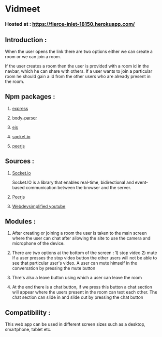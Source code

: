 # Vidmeet

### Hosted at : https://fierce-inlet-18150.herokuapp.com/

## Introduction :

When the user opens the link there are two options either we can create a room or we can join a room.

If the user creates a room then the user is provided with a room id in the navbar, which he can share with others.
If a user wants to join a particular room he should gain a id from the other users who are already present in the room.

## Npm packages :

1) [express](https://www.npmjs.com/package/express)

2) [body-parser](https://www.npmjs.com/package/body-parser)

3) [ejs](https://www.npmjs.com/package/ejs)

4) [socket.io](https://www.npmjs.com/package/socket.io)

5) [peerjs](https://www.npmjs.com/package/peerjs)

## Sources :
 1) [Socket.io](https://socket.io/docs/)
 
    Socket.IO is a library that enables real-time, bidirectional and event-based communication between the browser and the server.
 
 2) [Peerjs](https://peerjs.com/)
 
 3) [Webdevsimplified youtube](https://www.youtube.com/watch?v=DvlyzDZDEq4)
 
 ## Modules :
 
 1) After creating or joining a room the user is taken to the main screen where the user can chat after allowing the site to use the camera and microphone of the device.
 
 2) There are two options at the bottom of the screen : 1) stop video  2) mute
                  If a user presses the stop video button the other users will not be able to see that particular user's video.
                  A user can mute himself in the conversation by pressing the mute button
 
 3) Thre's also a leave button using which a user can leave the room
 
 4) At the end there is a chat button, if we press this button a chat section will appear where the users present in the room can text each other.
    The chat section can slide in and slide out by pressing the chat button
    
 ## Compatibility :
 This web app can be used in different screen sizes such as a desktop, smartphone, tablet etc.
 
 

